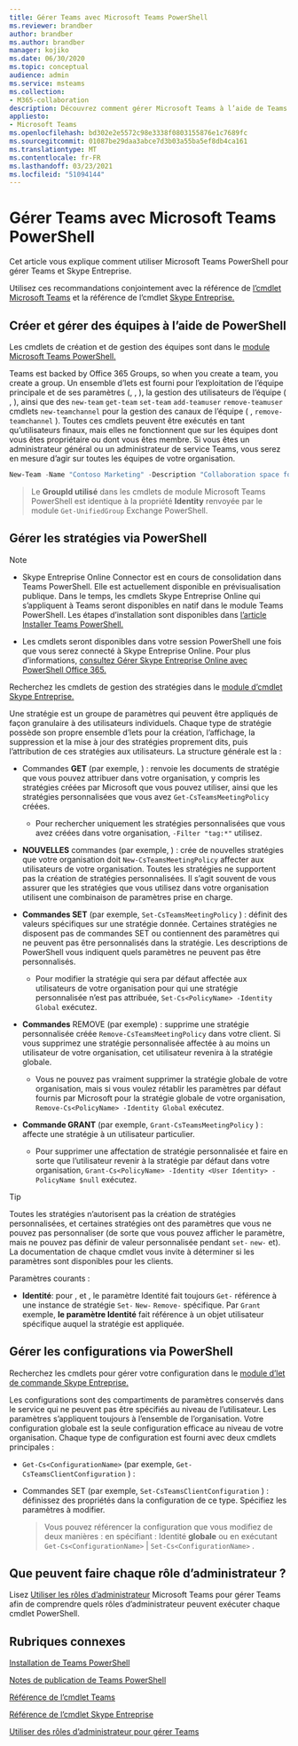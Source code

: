 ```yaml
---
title: Gérer Teams avec Microsoft Teams PowerShell
ms.reviewer: brandber
author: brandber
ms.author: brandber
manager: kojiko
ms.date: 06/30/2020
ms.topic: conceptual
audience: admin
ms.service: msteams
ms.collection:
- M365-collaboration
description: Découvrez comment gérer Microsoft Teams à l’aide de Teams PowerShell.
appliesto:
- Microsoft Teams
ms.openlocfilehash: bd302e2e5572c98e3338f0803155876e1c7689fc
ms.sourcegitcommit: 01087be29daa3abce7d3b03a55ba5ef8db4ca161
ms.translationtype: MT
ms.contentlocale: fr-FR
ms.lasthandoff: 03/23/2021
ms.locfileid: "51094144"
---
```

# <a name="manage-teams-with-microsoft-teams-powershell"></a>Gérer Teams avec Microsoft Teams PowerShell

Cet article vous explique comment utiliser Microsoft Teams PowerShell pour gérer Teams et Skype Entreprise. 

Utilisez ces recommandations conjointement avec la référence de [l’cmdlet Microsoft Teams](/powershell/teams/?view=teams-ps) et la référence de l’cmdlet [Skype Entreprise.](/powershell/skype/intro?view=skype-ps)

## <a name="create-and-manage-teams-using-powershell"></a>Créer et gérer des équipes à l’aide de PowerShell

Les cmdlets de création et de gestion des équipes sont dans le [module Microsoft Teams PowerShell.](https://www.powershellgallery.com/packages/MicrosoftTeams/)

Teams est backed by Office 365 Groups, so when you create a team, you create a group. Un ensemble d’lets est fourni pour l’exploitation de l’équipe principale et de ses paramètres (, , ), la gestion des utilisateurs de l’équipe ( , ), ainsi que des ``new-team`` ``get-team``  ``set-team`` ``add-teamuser`` ``remove-teamuser`` cmdlets ``new-teamchannel`` pour la gestion des canaux de l’équipe ( , ``remove-teamchannel`` ). Toutes ces cmdlets peuvent être exécutés en tant qu’utilisateurs finaux, mais elles ne fonctionnent que sur les équipes dont vous êtes propriétaire ou dont vous êtes membre. Si vous êtes un administrateur général ou un administrateur de service Teams, vous serez en mesure d’agir sur toutes les équipes de votre organisation.

```powershell
New-Team -Name "Contoso Marketing" -Description "Collaboration space for Contoso's Marketing department"
```

> Le **GroupId utilisé** dans les cmdlets de module Microsoft Teams PowerShell est identique à la propriété **Identity** renvoyée par le module ``Get-UnifiedGroup`` Exchange PowerShell.

## <a name="manage-policies-via-powershell"></a>Gérer les stratégies via PowerShell

> [!NOTE]
> - Skype Entreprise Online Connector est en cours de consolidation dans Teams PowerShell. Elle est actuellement disponible en prévisualisation publique. Dans le temps, les cmdlets Skype Entreprise Online qui s’appliquent à Teams seront disponibles en natif dans le module Teams PowerShell. Les étapes d’installation sont disponibles dans [l’article Installer Teams PowerShell.](teams-powershell-install.md)
>
> - Les cmdlets seront disponibles dans votre session PowerShell une fois que vous serez connecté à Skype Entreprise Online. Pour plus d’informations, [consultez Gérer Skype Entreprise Online avec PowerShell Office 365.](/office365/enterprise/powershell/manage-skype-for-business-online-with-office-365-powershell)

Recherchez les cmdlets de gestion des stratégies dans le [module d’cmdlet Skype Entreprise.](/microsoft-365/enterprise/manage-skype-for-business-online-with-microsoft-365-powershell)

Une stratégie est un groupe de paramètres qui peuvent être appliqués de façon granulaire à des utilisateurs individuels. Chaque type de stratégie possède son propre ensemble d’lets pour la création, l’affichage, la suppression et la mise à jour des stratégies proprement dits, puis l’attribution de ces stratégies aux utilisateurs. La structure générale est la :

- Commandes **GET** (par exemple, ) : renvoie les documents de stratégie que vous pouvez attribuer dans votre organisation, y compris les stratégies créées par Microsoft que vous pouvez utiliser, ainsi que les stratégies personnalisées que vous avez ``Get-CsTeamsMeetingPolicy`` créées.
   - Pour rechercher uniquement les stratégies personnalisées que vous avez créées dans votre organisation, ``-Filter "tag:*"`` utilisez.

- **NOUVELLES** commandes (par exemple, ) : crée de nouvelles stratégies que votre organisation doit ``New-CsTeamsMeetingPolicy`` affecter aux utilisateurs de votre organisation. Toutes les stratégies ne supportent pas la création de stratégies personnalisées. Il s’agit souvent de vous assurer que les stratégies que vous utilisez dans votre organisation utilisent une combinaison de paramètres prise en charge.

- **Commandes SET** (par exemple, ``Set-CsTeamsMeetingPolicy`` ) : définit des valeurs spécifiques sur une stratégie donnée. Certaines stratégies ne disposent pas de commandes SET ou contiennent des paramètres qui ne peuvent pas être personnalisés dans la stratégie. Les descriptions de PowerShell vous indiquent quels paramètres ne peuvent pas être personnalisés. 
   - Pour modifier la stratégie qui sera par défaut affectée aux utilisateurs de votre organisation pour qui une stratégie personnalisée n’est pas attribuée, ``Set-Cs<PolicyName> -Identity Global`` exécutez.

- **Commandes** REMOVE (par exemple) : supprime une stratégie personnalisée créée ``Remove-CsTeamsMeetingPolicy`` dans votre client. Si vous supprimez une stratégie personnalisée affectée à au moins un utilisateur de votre organisation, cet utilisateur revenira à la stratégie globale.
   - Vous ne pouvez pas vraiment supprimer la stratégie globale de votre organisation, mais si vous voulez rétablir les paramètres par défaut fournis par Microsoft pour la stratégie globale de votre organisation, ``Remove-Cs<PolicyName> -Identity Global`` exécutez.

- **Commande GRANT** (par exemple, ``Grant-CsTeamsMeetingPolicy`` ) : affecte une stratégie à un utilisateur particulier.
   - Pour supprimer une affectation de stratégie personnalisée et faire en sorte que l’utilisateur revenir à la stratégie par défaut dans votre organisation, ``Grant-Cs<PolicyName> -Identity <User Identity> -PolicyName $null`` exécutez.

> [!TIP]
> Toutes les stratégies n’autorisent pas la création de stratégies personnalisées, et certaines stratégies ont des paramètres que vous ne pouvez pas personnaliser (de sorte que vous pouvez afficher le paramètre, mais ne pouvez pas définir de valeur personnalisée pendant ``set-`` ``new-`` et). La documentation de chaque cmdlet vous invite à déterminer si les paramètres sont disponibles pour les clients.

Paramètres courants :

- **Identité**: pour , et , le paramètre Identité fait toujours ``Get-`` référence à une instance de stratégie ``Set-`` ``New-`` ``Remove-`` spécifique.  Par ``Grant`` exemple, **le paramètre Identité** fait référence à un objet utilisateur spécifique auquel la stratégie est appliquée.

## <a name="manage-configurations-via-powershell"></a>Gérer les configurations via PowerShell

Recherchez les cmdlets pour gérer votre configuration dans le [module d’let de commande Skype Entreprise.](/microsoft-365/enterprise/manage-skype-for-business-online-with-microsoft-365-powershell)

Les configurations sont des compartiments de paramètres conservés dans le service qui ne peuvent pas être spécifiés au niveau de l’utilisateur. Les paramètres s’appliquent toujours à l’ensemble de l’organisation. Votre configuration globale est la seule configuration efficace au niveau de votre organisation. Chaque type de configuration est fourni avec deux cmdlets principales :

- ``Get-Cs<ConfigurationName>`` (par exemple, ``Get-CsTeamsClientConfiguration`` ) :

- Commandes SET (par exemple, ``Set-CsTeamsClientConfiguration`` ) : définissez des propriétés dans la configuration de ce type. Spécifiez les paramètres à modifier.
   > Vous pouvez référencer la configuration que vous modifiez de deux manières : en spécifiant : Identité **globale** ou en exécutant ``Get-Cs<ConfigurationName>``  |  ``Set-Cs<ConfigurationName>`` .

## <a name="what-can-each-admin-role-do"></a>Que peuvent faire chaque rôle d’administrateur ?

Lisez [Utiliser les rôles d’administrateur](using-admin-roles.md) Microsoft Teams pour gérer Teams afin de comprendre quels rôles d’administrateur peuvent exécuter chaque cmdlet PowerShell.

## <a name="related-topics"></a>Rubriques connexes

[Installation de Teams PowerShell](teams-powershell-install.md)

[Notes de publication de Teams PowerShell](teams-powershell-release-notes.md)

[Référence de l’cmdlet Teams](/powershell/teams/?view=teams-ps)

[Référence de l’cmdlet Skype Entreprise](/powershell/skype/intro?view=skype-ps)

[Utiliser des rôles d’administrateur pour gérer Teams](using-admin-roles.md)